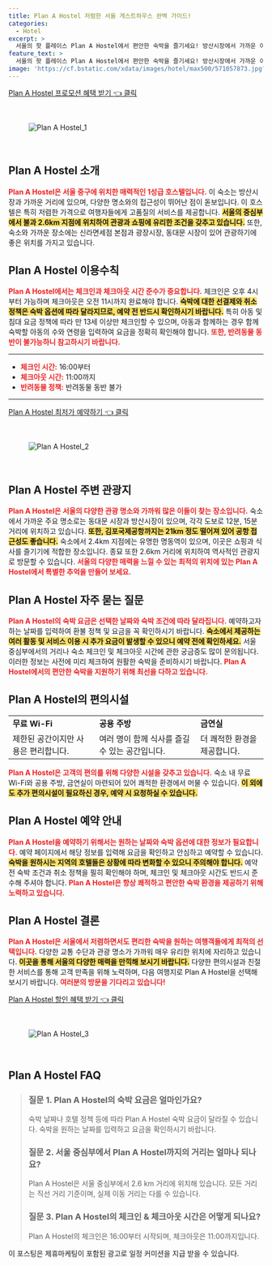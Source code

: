 ```yaml
---
title: Plan A Hostel 저렴한 서울 게스트하우스 완벽 가이드!
categories:
  - Hotel
excerpt: >
  서울의 핫 플레이스 Plan A Hostel에서 편안한 숙박을 즐기세요! 방산시장에서 가까운 이곳은 아동 친화적이지만 만 13세 이상만 투숙 가능. 무료 WiFi와 공용 주방 혜택까지 더해져 여행의 즐거움을 배가시킵니다.
feature_text: >
  서울의 핫 플레이스 Plan A Hostel에서 편안한 숙박을 즐기세요! 방산시장에서 가까운 이곳은 아동 친화적이지만 만 13세 이상만 투숙 가능. 무료 WiFi와 공용 주방 혜택까지 더해져 여행의 즐거움을 배가시킵니다.
image: 'https://cf.bstatic.com/xdata/images/hotel/max500/571057873.jpg?k=45902c696d1f15bdca04fd0f5522392e38a83e4ef20249d3ced7dd89964f4fc7&o=&hp=1'
---
```


<p><a class="modoo-button" href="https://tinyurl.com/27gzfylm" rel="nofollow noopener">Plan A Hostel 프로모션 혜택 받기 👈 클릭</a></p><br/>
<figure class="image"><img alt="Plan A Hostel_1" src="https://cf.bstatic.com/xdata/images/hotel/max1024x768/571057721.jpg?k=b1487fefe68e6d410dd8df39307f099d11f00f28bf74f9799ca8abde1b50949f&amp;o=&amp;hp=1"/></figure><br/>

<h2 id="Plan_A_Hostel_소개">Plan A Hostel 소개</h2>
<p><b><span style="color: #ee2323;">Plan A Hostel은 서울 중구에 위치한 매력적인 1성급 호스텔입니다.</span></b> 이 숙소는 방산시장과 가까운 거리에 있으며, 다양한 명소와의 접근성이 뛰어난 점이 돋보입니다. 이 호스텔은 특히 저렴한 가격으로 여행자들에게 고품질의 서비스를 제공합니다. <b><span style="background-color: #ffe066;">서울의 중심부에서 불과 2.6km 지점에 위치하여 관광과 쇼핑에 유리한 조건을 갖추고 있습니다.</span></b> 또한, 숙소와 가까운 장소에는 신라면세점 본점과 광장시장, 동대문 시장이 있어 관광하기에 좋은 위치를 가지고 있습니다.</p>
<h2 id="Plan_A_Hostel_이용수칙">Plan A Hostel 이용수칙</h2>
<p><b><span style="color: #ee2323;">Plan A Hostel에서는 체크인과 체크아웃 시간 준수가 중요합니다.</span></b> 체크인은 오후 4시부터 가능하며 체크아웃은 오전 11시까지 완료해야 합니다. <b><span style="background-color: #ffe066;">숙박에 대한 선결제와 취소 정책은 숙박 옵션에 따라 달라지므로, 예약 전 반드시 확인하시기 바랍니다.</span></b> 특히 아동 및 침대 요금 정책에 따라 만 13세 이상만 체크인할 수 있으며, 아동과 함께하는 경우 함께 숙박할 아동의 수와 연령을 입력하여 요금을 정확히 확인해야 합니다. <b><span style="color: #ee2323;">또한, 반려동물 동반이 불가능하니 참고하시기 바랍니다.</span></b></p>
<hr/>
<ul>
<li><b><span style="color: #ee2323;">체크인 시간:</span></b> 16:00부터</li>
<li><b><span style="color: #ee2323;">체크아웃 시간:</span></b> 11:00까지</li>
<li><b><span style="color: #ee2323;">반려동물 정책:</span></b> 반려동물 동반 불가</li>
</ul>
<hr/>
<p><a class="modoo-button" href="https://tinyurl.com/27gzfylm" rel="nofollow noopener">Plan A Hostel 최저가 예약하기 👈 클릭</a></p><br/>
<figure class="image"><img alt="Plan A Hostel_2" src="https://cf.bstatic.com/xdata/images/hotel/max500/571057873.jpg?k=45902c696d1f15bdca04fd0f5522392e38a83e4ef20249d3ced7dd89964f4fc7&amp;o=&amp;hp=1"/></figure><br/>
<h2 id="Plan_A_Hostel_주변관광지">Plan A Hostel 주변 관광지</h2>
<p><b><span style="color: #ee2323;">Plan A Hostel은 서울의 다양한 관광 명소와 가까워 많은 이들이 찾는 장소입니다.</span></b> 숙소에서 가까운 주요 명소로는 동대문 시장과 방산시장이 있으며, 각각 도보로 12분, 15분 거리에 위치하고 있습니다. <b><span style="background-color: #ffe066;">또한, 김포국제공항까지는 21km 정도 떨어져 있어 공항 접근성도 좋습니다.</span></b> 숙소에서 2.4km 지점에는 유명한 명동역이 있으며, 이곳은 쇼핑과 식사를 즐기기에 적합한 장소입니다. 종묘 또한 2.6km 거리에 위치하여 역사적인 관광지로 방문할 수 있습니다. <b><span style="color: #ee2323;">서울의 다양한 매력을 느낄 수 있는 최적의 위치에 있는 Plan A Hostel에서 특별한 추억을 만들어 보세요.</span></b></p>
<h2 id="Plan_A_Hostel_자주묻는질문">Plan A Hostel 자주 묻는 질문</h2>
<p><b><span style="color: #ee2323;">Plan A Hostel의 숙박 요금은 선택한 날짜와 숙박 조건에 따라 달라집니다.</span></b> 예약하고자 하는 날짜를 입력하여 환불 정책 및 요금을 꼭 확인하시기 바랍니다. <b><span style="background-color: #ffe066;">숙소에서 제공하는 여러 활동 및 서비스 이용 시 추가 요금이 발생할 수 있으니 예약 전에 확인하세요.</span></b> 서울 중심부에서의 거리나 숙소 체크인 및 체크아웃 시간에 관한 궁금증도 많이 문의됩니다. 이러한 정보는 사전에 미리 체크하여 원활한 숙박을 준비하시기 바랍니다. <b><span style="color: #ee2323;">Plan A Hostel에서의 편안한 숙박을 지원하기 위해 최선을 다하고 있습니다.</span></b></p>
<h2 id="Plan_A_Hostel_편의시설">Plan A Hostel의 편의시설</h2>
<table>
<tr>
<td><b>무료 Wi-Fi</b></td>
<td><b>공용 주방</b></td>
<td><b>금연실</b></td>
</tr>
<tr>
<td>제한된 공간이지만 사용은 편리합니다.</td>
<td>여러 명이 함께 식사를 즐길 수 있는 공간입니다.</td>
<td>더 쾌적한 환경을 제공합니다.</td>
</tr>
</table>
<p><b><span style="color: #ee2323;">Plan A Hostel은 고객의 편의를 위해 다양한 시설을 갖추고 있습니다.</span></b> 숙소 내 무료 Wi-Fi와 공용 주방, 금연실이 마련되어 있어 쾌적한 환경에서 머물 수 있습니다. <b><span style="background-color: #ffe066;">이 외에도 추가 편의시설이 필요하신 경우, 예약 시 요청하실 수 있습니다.</span></b></p>
<h2 id="Plan_A_Hostel_예약안내">Plan A Hostel 예약 안내</h2>
<p><b><span style="color: #ee2323;">Plan A Hostel을 예약하기 위해서는 원하는 날짜와 숙박 옵션에 대한 정보가 필요합니다.</span></b> 예약 페이지에서 해당 정보를 입력해 요금을 확인하고 안심하고 예약할 수 있습니다. <b><span style="background-color: #ffe066;">숙박을 원하시는 지역의 호텔들은 상황에 따라 변화할 수 있으니 주의해야 합니다.</span></b> 예약 전 숙박 조건과 취소 정책을 필히 확인해야 하며, 체크인 및 체크아웃 시간도 반드시 준수해 주셔야 합니다. <b><span style="color: #ee2323;">Plan A Hostel은 항상 쾌적하고 편안한 숙박 환경을 제공하기 위해 노력하고 있습니다.</span></b></p>
<h2 id="Plan_A_Hostel_결론">Plan A Hostel 결론</h2>
<p><b><span style="color: #ee2323;">Plan A Hostel은 서울에서 저렴하면서도 편리한 숙박을 원하는 여행객들에게 최적의 선택입니다.</span></b> 다양한 교통 수단과 관광 명소가 가까워 매우 유리한 위치에 자리하고 있습니다. <b><span style="background-color: #ffe066;">이곳을 통해 서울의 다양한 매력을 만끽해 보시기 바랍니다.</span></b> 다양한 편의시설과 친절한 서비스를 통해 고객 만족을 위해 노력하며, 다음 여행지로 Plan A Hostel을 선택해 보시기 바랍니다. <b><span style="color: #ee2323;">여러분의 방문을 기다리고 있습니다!</span></b></p>

<p><a class="modoo-button" href="https://tinyurl.com/27gzfylm" rel="nofollow noopener">Plan A Hostel 할인 혜택 받기 👈 클릭</a></p><br>

<figure class="image"><img src="https://cf.bstatic.com/xdata/images/hotel/max500/571057791.jpg?k=34c07acca758ee9c2ad12dff397debe84fbd21fea3cad7715b1b413fa7878ede&o=&hp=1" alt="Plan A Hostel_3"></figure><br>
<h2 id="Plan A Hostel_FAQ">Plan A Hostel FAQ</h2>
<div itemscope="" itemtype="https://schema.org/FAQPage"> 
<blockquote> 
<div itemscope="" itemprop="mainEntity" itemtype="https://schema.org/Question"> 
<h3 id="질문_1" itemprop="name">질문 1. Plan A Hostel의 숙박 요금은 얼마인가요?</h3> 
<div itemscope="" itemprop="acceptedAnswer" itemtype="https://schema.org/Answer"> 
<span itemprop="text"> 
<p>숙박 날짜나 호텔 정책 등에 따라 Plan A Hostel 숙박 요금이 달라질 수 있습니다. 숙박을 원하는 날짜를 입력하고 요금을 확인하시기 바랍니다.</p> 
</span> 
</div> 
</div> 

<div itemscope="" itemprop="mainEntity" itemtype="https://schema.org/Question"> 
<h3 id="질문_2" itemprop="name">질문 2. 서울 중심부에서 Plan A Hostel까지의 거리는 얼마나 되나요?</h3> 
<div itemscope="" itemprop="acceptedAnswer" itemtype="https://schema.org/Answer"> 
<span itemprop="text"> 
<p>Plan A Hostel은 서울 중심부에서 2.6 km 거리에 위치해 있습니다. 모든 거리는 직선 거리 기준이며, 실제 이동 거리는 다를 수 있습니다.</p> 
</span> 
</div> 
</div> 

<div itemscope="" itemprop="mainEntity" itemtype="https://schema.org/Question"> 
<h3 id="질문_3" itemprop="name">질문 3. Plan A Hostel의 체크인 & 체크아웃 시간은 어떻게 되나요?</h3> 
<div itemscope="" itemprop="acceptedAnswer" itemtype="https://schema.org/Answer"> 
<span itemprop="text"> 
<p>Plan A Hostel의 체크인은 16:00부터 시작되며, 체크아웃은 11:00까지입니다.</p> 
</span> 
</div> 
</div> 
</blockquote> 
</div><p>이 포스팅은 제휴마케팅이 포함된 광고로 일정 커미션을 지급 받을 수 있습니다.</p>

